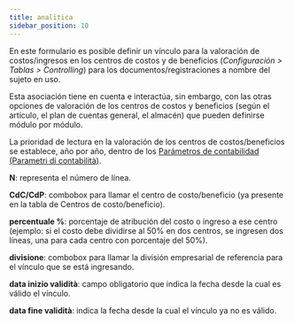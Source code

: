 ```yaml
---
title: analitica
sidebar_position: 10
---
```


En este formulario es posible definir un vínculo para la valoración de costos/ingresos en los centros de costos y de beneficios (*Configuración > Tablas > Controlling*) para los documentos/registraciones a nombre del sujeto en uso.  

Esta asociación tiene en cuenta e interactúa, sin embargo, con las otras opciones de valoración de los centros de costos y beneficios (según el artículo, el plan de cuentas general, el almacén) que pueden definirse módulo por módulo.  

La prioridad de lectura en la valoración de los centros de costos/beneficios se establece, año por año, dentro de los [Parámetros de contabilidad (Parametri di contabilità)](/docs/configurations/parameters/finance/accounting-parameters#center-proposal).  

**N**: representa el número de línea.  

**CdC/CdP**: combobox para llamar el centro de costo/beneficio (ya presente en la tabla de Centros de costo/beneficio).  

**percentuale %**: porcentaje de atribución del costo o ingreso a ese centro (ejemplo: si el costo debe dividirse al 50% en dos centros, se ingresen dos líneas, una para cada centro con porcentaje del 50%).  

**divisione**: combobox para llamar la división empresarial de referencia para el vínculo que se está ingresando.  

**data inizio validità**: campo obligatorio que indica la fecha desde la cual es válido el vínculo.  

**data fine validità**: indica la fecha desde la cual el vínculo ya no es válido.